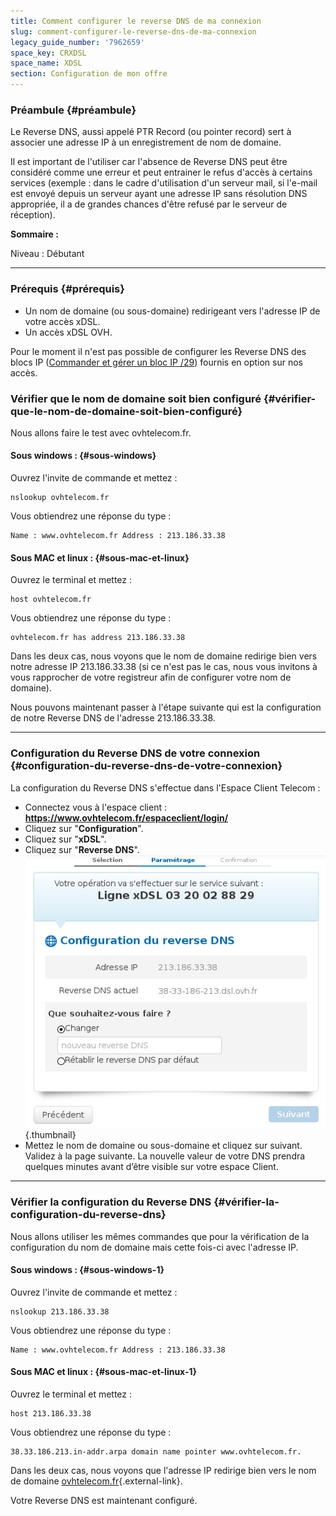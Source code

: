 ```yaml
---
title: Comment configurer le reverse DNS de ma connexion
slug: comment-configurer-le-reverse-dns-de-ma-connexion
legacy_guide_number: '7962659'
space_key: CRXDSL
space_name: XDSL
section: Configuration de mon offre
---
```


### Préambule {#préambule}

Le Reverse DNS, aussi appelé PTR Record (ou pointer record) sert à associer une adresse IP à un enregistrement de nom de domaine.

Il est important de l'utiliser car l'absence de Reverse DNS peut être considéré comme une erreur et peut entrainer le refus d'accès à certains services (exemple : dans le cadre d'utilisation d'un serveur mail, si l'e-mail est envoyé depuis un serveur ayant une adresse IP sans résolution DNS appropriée, il a de grandes chances d'être refusé par le serveur de réception).

**Sommaire :**

Niveau : Débutant

------------------------------------------------------------------------

### Prérequis {#prérequis}

-   Un nom de domaine (ou sous-domaine) redirigeant vers l'adresse IP de votre accès xDSL.
-   Un accès xDSL OVH.

Pour le moment il n'est pas possible de configurer les Reverse DNS des blocs IP ([Commander et gérer un bloc IP /29]({legacy}7962652)) fournis en option sur nos accès.

### Vérifier que le nom de domaine soit bien configuré {#vérifier-que-le-nom-de-domaine-soit-bien-configuré}

Nous allons faire le test avec ovhtelecom.fr.

#### Sous windows : {#sous-windows}

Ouvrez l'invite de commande et mettez :

    nslookup ovhtelecom.fr

Vous obtiendrez une réponse du type :

    Name : www.ovhtelecom.fr Address : 213.186.33.38

#### Sous MAC et linux : {#sous-mac-et-linux}

Ouvrez le terminal et mettez :

    host ovhtelecom.fr

Vous obtiendrez une réponse du type :

    ovhtelecom.fr has address 213.186.33.38

Dans les deux cas, nous voyons que le nom de domaine redirige bien vers notre adresse IP 213.186.33.38 (si ce n'est pas le cas, nous vous invitons à vous rapprocher de votre registreur afin de configurer votre nom de domaine).

Nous pouvons maintenant passer à l'étape suivante qui est la configuration de notre Reverse DNS de l'adresse 213.186.33.38.

------------------------------------------------------------------------

### Configuration du Reverse DNS de votre connexion {#configuration-du-reverse-dns-de-votre-connexion}

La configuration du Reverse DNS s'effectue dans l'Espace Client Telecom :

-   Connectez vous à l'espace client : **<https://www.ovhtelecom.fr/espaceclient/login/>**
-   Cliquez sur "**Configuration**".
-   Cliquez sur "**xDSL**".
-   Cliquez sur "**Reverse DNS**".![](images/2015-06-01-120853_518x471_scrot.png){.thumbnail}
-   Mettez le nom de domaine ou sous-domaine et cliquez sur suivant. Validez à la page suivante. La nouvelle valeur de votre DNS prendra quelques minutes avant d’être visible sur votre espace Client.

------------------------------------------------------------------------

### Vérifier la configuration du Reverse DNS {#vérifier-la-configuration-du-reverse-dns}

Nous allons utiliser les mêmes commandes que pour la vérification de la configuration du nom de domaine mais cette fois-ci avec l'adresse IP.

#### Sous windows : {#sous-windows-1}

Ouvrez l'invite de commande et mettez :

    nslookup 213.186.33.38

Vous obtiendrez une réponse du type :

    Name : www.ovhtelecom.fr Address : 213.186.33.38

#### Sous MAC et linux : {#sous-mac-et-linux-1}

Ouvrez le terminal et mettez :

    host 213.186.33.38

Vous obtiendrez une réponse du type :

    38.33.186.213.in-addr.arpa domain name pointer www.ovhtelecom.fr.

Dans les deux cas, nous voyons que l'adresse IP redirige bien vers le nom de domaine [ovhtelecom.fr](http://ovhtelecom.fr){.external-link}.

Votre Reverse DNS est maintenant configuré.


